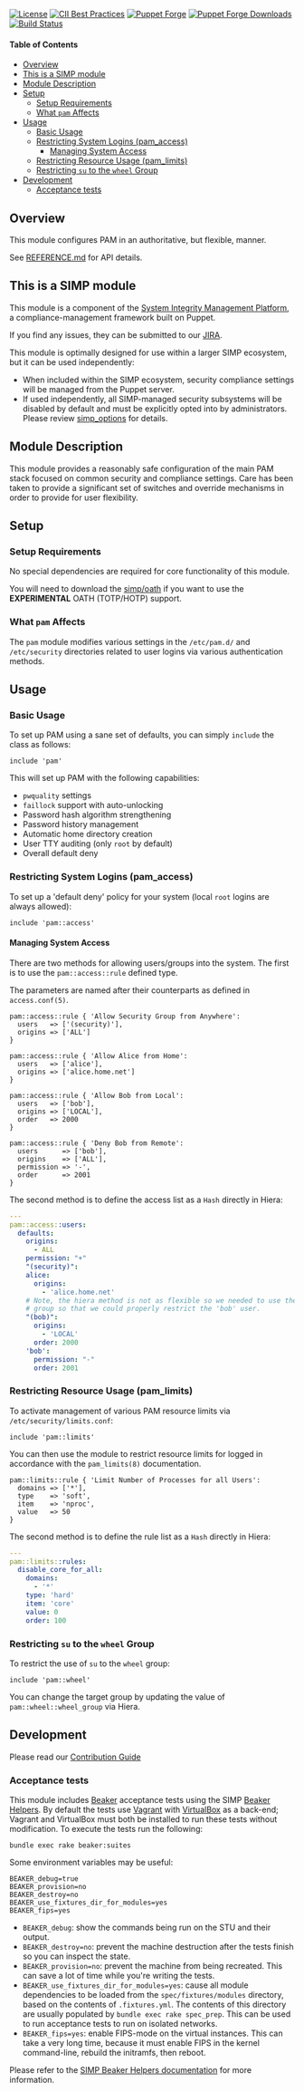[![License](https://img.shields.io/:license-apache-blue.svg)](http://www.apache.org/licenses/LICENSE-2.0.html)
[![CII Best Practices](https://bestpractices.coreinfrastructure.org/projects/73/badge)](https://bestpractices.coreinfrastructure.org/projects/73)
[![Puppet Forge](https://img.shields.io/puppetforge/v/simp/pam.svg)](https://forge.puppetlabs.com/simp/pam)
[![Puppet Forge Downloads](https://img.shields.io/puppetforge/dt/simp/pam.svg)](https://forge.puppetlabs.com/simp/pam)
[![Build Status](https://travis-ci.org/simp/pupmod-simp-pam.svg)](https://travis-ci.org/simp/pupmod-simp-pam)

#### Table of Contents

<!-- vim-markdown-toc GFM -->

* [Overview](#overview)
* [This is a SIMP module](#this-is-a-simp-module)
* [Module Description](#module-description)
* [Setup](#setup)
  * [Setup Requirements](#setup-requirements)
  * [What ``pam`` Affects](#what-pam-affects)
* [Usage](#usage)
  * [Basic Usage](#basic-usage)
  * [Restricting System Logins (pam_access)](#restricting-system-logins-pam_access)
    * [Managing System Access](#managing-system-access)
  * [Restricting Resource Usage (pam_limits)](#restricting-resource-usage-pam_limits)
  * [Restricting ``su`` to the ``wheel`` Group](#restricting-su-to-the-wheel-group)
* [Development](#development)
  * [Acceptance tests](#acceptance-tests)

<!-- vim-markdown-toc -->

## Overview

This module configures PAM in an authoritative, but flexible, manner.

See [REFERENCE.md](./REFERENCE.md) for API details.

## This is a SIMP module

This module is a component of the [System Integrity Management Platform](https://simp-project.com),
a compliance-management framework built on Puppet.

If you find any issues, they can be submitted to our [JIRA](https://simp-project.atlassian.net/).

This module is optimally designed for use within a larger SIMP ecosystem, but it can be used independently:
* When included within the SIMP ecosystem, security compliance settings will be
  managed from the Puppet server.
* If used independently, all SIMP-managed security subsystems will be disabled by
  default and must be explicitly opted into by administrators.  Please review
  [simp_options](https://github.com/simp/pupmod-simp-simp_options) for details.

## Module Description

This module provides a reasonably safe configuration of the main PAM stack
focused on common security and compliance settings. Care has been taken to
provide a significant set of switches and override mechanisms in order to
provide for user flexibility.

## Setup

### Setup Requirements

No special dependencies are required for core functionality of this module.

You will need to download the
[simp/oath](https://github.com/simp/pupmod-simp-simp_oath) if you want to use
the **EXPERIMENTAL** OATH (TOTP/HOTP) support.

### What ``pam`` Affects

The ``pam`` module modifies various settings in the ``/etc/pam.d/`` and
``/etc/security`` directories related to user logins via various authentication
methods.

## Usage

### Basic Usage

To set up PAM using a sane set of defaults, you can simply ``include`` the
class as follows:

```puppet
include 'pam'
```

This will set up PAM with the following capabilities:

* ``pwquality`` settings
* ``faillock`` support with auto-unlocking
* Password hash algorithm strengthening
* Password history management
* Automatic home directory creation
* User TTY auditing (only ``root`` by default)
* Overall default deny

### Restricting System Logins (pam_access)

To set up a 'default deny' policy for your system (local ``root`` logins are
always allowed):

```puppet
include 'pam::access'
```

#### Managing System Access

There are two methods for allowing users/groups into the system. The first is
to use the ``pam::access::rule`` defined type.

The parameters are named after their counterparts as defined in
``access.conf(5)``.

```puppet
pam::access::rule { 'Allow Security Group from Anywhere':
  users   => ['(security)'],
  origins => ['ALL']
}

pam::access::rule { 'Allow Alice from Home':
  users   => ['alice'],
  origins => ['alice.home.net']
}

pam::access::rule { 'Allow Bob from Local':
  users   => ['bob'],
  origins => ['LOCAL'],
  order   => 2000
}

pam::access::rule { 'Deny Bob from Remote':
  users      => ['bob'],
  origins    => ['ALL'],
  permission => '-',
  order      => 2001
}
```

The second method is to define the access list as a ``Hash`` directly in Hiera:

```yaml
---
pam::access::users:
  defaults:
    origins:
      - ALL
    permission: "+"
    "(security)":
    alice:
      origins:
        - 'alice.home.net'
    # Note, the hiera method is not as flexible so we needed to use the 'bob'
    # group so that we could properly restrict the 'bob' user.
    "(bob)":
      origins:
        - 'LOCAL'
      order: 2000
    'bob':
      permission: "-"
      order: 2001
```

### Restricting Resource Usage (pam_limits)

To activate management of various PAM resource limits via
``/etc/security/limits.conf``:

```puppet
include 'pam::limits'
```

You can then use the module to restrict resource limits for logged in
accordance with the ``pam_limits(8)`` documentation.

```puppet
pam::limits::rule { 'Limit Number of Processes for all Users':
  domains => ['*'],
  type    => 'soft',
  item    => 'nproc',
  value   => 50
}
```

The second method is to define the rule list as a ``Hash`` directly in Hiera:

```yaml
---
pam::limits::rules:
  disable_core_for_all:
    domains:
      - '*'
    type: 'hard'
    item: 'core'
    value: 0
    order: 100
```

### Restricting ``su`` to the ``wheel`` Group

To restrict the use of ``su`` to the ``wheel`` group:

```puppet
include 'pam::wheel'
```

You can change the target group by updating the value of
``pam::wheel::wheel_group`` via Hiera.

## Development

Please read our [Contribution Guide](https://simp.readthedocs.io/en/stable/contributors_guide/Contribution_Procedure.html)

### Acceptance tests

This module includes [Beaker](https://github.com/puppetlabs/beaker) acceptance
tests using the SIMP [Beaker Helpers](https://github.com/simp/rubygem-simp-beaker-helpers).
By default the tests use [Vagrant](https://www.vagrantup.com/) with
[VirtualBox](https://www.virtualbox.org) as a back-end; Vagrant and VirtualBox
must both be installed to run these tests without modification. To execute the
tests run the following:

```shell
bundle exec rake beaker:suites
```

Some environment variables may be useful:

```shell
BEAKER_debug=true
BEAKER_provision=no
BEAKER_destroy=no
BEAKER_use_fixtures_dir_for_modules=yes
BEAKER_fips=yes
```

* `BEAKER_debug`: show the commands being run on the STU and their output.
* `BEAKER_destroy=no`: prevent the machine destruction after the tests finish so you can inspect the state.
* `BEAKER_provision=no`: prevent the machine from being recreated. This can save a lot of time while you're writing the tests.
* `BEAKER_use_fixtures_dir_for_modules=yes`: cause all module dependencies to be loaded from the `spec/fixtures/modules` directory, based on the contents of `.fixtures.yml`.  The contents of this directory are usually populated by `bundle exec rake spec_prep`.  This can be used to run acceptance tests to run on isolated networks.
* `BEAKER_fips=yes`: enable FIPS-mode on the virtual instances. This can
  take a very long time, because it must enable FIPS in the kernel
  command-line, rebuild the initramfs, then reboot.

Please refer to the [SIMP Beaker Helpers documentation](https://github.com/simp/rubygem-simp-beaker-helpers/blob/master/README.md)
for more information.

